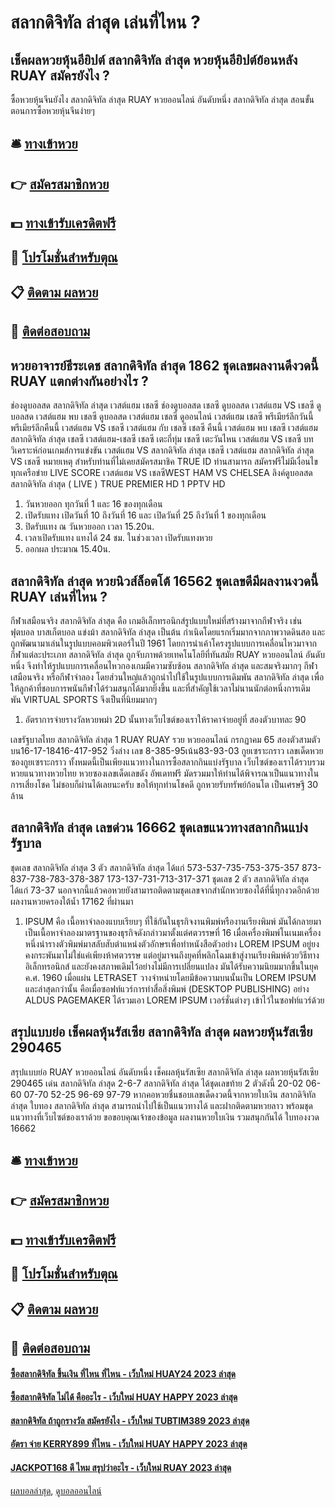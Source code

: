 # สลากดิจิทัล ล่าสุด เล่นที่ไหน ?
## เช็คผลหวยหุ้นอียิปต์ สลากดิจิทัล ล่าสุด หวยหุ้นอียิปต์ย้อนหลัง RUAY สมัครยังไง ?
ซื้อหวยหุ้นจีนยังไง สลากดิจิทัล ล่าสุด RUAY หวยออนไลน์ อันดับหนึ่ง สลากดิจิทัล ล่าสุด สอนขั้นตอนการซื้อหวยหุ้นจีนง่ายๆ

## 🛎 [ทางเข้าหวย](https://bit.ly/3BG5bNw)
## 👉 [สมัครสมาชิกหวย](https://bit.ly/3BG5bNw)
## 💵 [ทางเข้ารับเครดิตฟรี](https://bit.ly/3C3mvgS)
## 👑 [โปรโมชั่นสำหรับตุณ](https://bit.ly/3C3mvgS)
## 📋 [ติดตาม ผลหวย](https://bit.ly/3C3mvgS)
## 📱 [ติดต่อสอบถาม](https://bit.ly/3C3mvgS)

## หวยอาจารย์ธีระเดช สลากดิจิทัล ล่าสุด 1862 ชุดเลขผลงานดีงวดนี้ RUAY แตกต่างกันอย่างไร ?
ช่องดูบอลสด สลากดิจิทัล ล่าสุด เวสต์แฮม เชลซี ช่องดูบอลสด เชลซี ดูบอลสด เวสต์แฮม VS เชลซี ดูบอลสด เวสต์แฮม พบ เชลซี ดูบอลสด เวสต์แฮม เชลซี ดูออนไลน์ เวสต์แฮม เชลซี พรีเมียร์ลีกวันนี้ พรีเมียร์ลีกคืนนี้ เวสต์แฮม VS เชลซี เวสต์แฮม กับ เชลซี เชลซี คืนนี้ เวสต์แฮม พบ เชลซี เวสต์แฮม สลากดิจิทัล ล่าสุด เชลซี เวสต์แฮม-เชลซี เชลซี เตะกี่ทุ่ม เชลซี เตะวันไหน
เวสต์แฮม VS เชลซี
บทวิเคราะห์ก่อนเกมส์การแข่งขัน เวสต์แฮม VS สลากดิจิทัล ล่าสุด เชลซี
เวสต์แฮม สลากดิจิทัล ล่าสุด VS เชลซี
หมายเหตุ สำหรับท่านที่ไม่เคยสมัครสมาชิค TRUE ID ท่านสามารถ สมัครฟรีไม่มีเงื่อนไข ทุกเครือข่าย
LIVE SCORE เวสต์แฮม VS เชลซีWEST HAM VS CHELSEA
ลิงค์ดูบอลสด สลากดิจิทัล ล่าสุด ( LIVE )
TRUE PREMIER HD 1
 PPTV HD 
1. วันหวยออก ทุกวันที่ 1 และ 16 ของทุกเดือน
2. เปิดรับแทง เปิดวันที่ 10 ถึงวันที่ 16 และ เปิดวันที่ 25 ถึงวันที่ 1 ของทุกเดือน
3. ปิดรับแทง ณ วันหวยออก เวลา 15.20น.
4. เวลาเปิดรับแทง แทงได้ 24 ชม. ในช่วงเวลา เปิดรับแทงหวย
5. ออกผล ประมาณ 15.40น.

## สลากดิจิทัล ล่าสุด หวยนิวส์ล็อตโต้ 16562 ชุดเลขดีมีผลงานงวดนี้ RUAY เล่นที่ไหน ?
กีฬาเสมือนจริง สลากดิจิทัล ล่าสุด คือ เกมอิเล็กทรอนิกส์รูปแบบใหม่ที่สร้างมาจากกีฬาจริง เช่น ฟุตบอล บาสเก็ตบอล แข่งม้า สลากดิจิทัล ล่าสุด เป็นต้น กำเนิดโดยแรกเริ่มมากจากภาพวาดดินสอ และถูกพัฒนามาเล่นในรูปแบบคอมพิวเตอร์ในปี 1961 โดยการนำเค้าโครงรูปแบบการเคลื่อนไหวมาจากกีฬาแต่ละประเภท สลากดิจิทัล ล่าสุด ถูกจับภาพด้วยเทคโนโลยีที่ทันสมัย RUAY หวยออนไลน์ อันดับหนึ่ง จึงทำให้รูปแบบการเคลื่อนไหวกองเกมมีความซับซ้อน สลากดิจิทัล ล่าสุด และสมจริงมากๆ กีฬาเสมือนจริง หรือกีฬาจำลอง โดยส่วนใหญ่แล้วถูกนำไปใช้ในรูปแบบการเดิมพัน สลากดิจิทัล ล่าสุด เพื่อให้ลูกค้าที่ชอบการพนันกีฬาได้ร่วมสนุกได้มากยิ่งขึ้น และที่สำคัญใช้เวลาไม่นานนักต่อหนึ่งการเดิมพัน VIRTUAL SPORTS จึงเป็นที่นิยมมากๆ
1. อัตราการจ่ายรางวัลหวยพม่า 2D นั้นทางเว็บไซต์ของเราให้ราคาจ่ายอยู่ที่ สองตัวบาทละ 90

เลขรัฐบาลไทย สลากดิจิทัล ล่าสุด 1 RUAY RUAY รวย หวยออนไลน์ กรกฏาคม 65
สองตัวสามตัวบน16-17-18416-417-952
วิ่งล่าง เลข 8-385-95เน้น83-93-03
กูยเซราะกราว
เลขเด็ดหวยซองกูยเซราะกราว ทั้งหมดนี้เป็นเพียงแนวทางในการซื้อสลากกินแบ่งรัฐบาล เว็บไซต์ของเราได้รวบรวมหวยแนวทางหวยไทย หวยซองเลขเด็ดเลขดัง อัพเดทฟรี มัดรวมมาให้ท่านได้พิจารณาเป็นแนวทางในการเสี่ยงโชค ไม่ชอบก็ผ่านได้เลยนะครับ ขอให้ทุกท่านโชคดี ถูกหวยรับทรัพย์ก้อนโต เป็นเศรษฐี 30 ล้าน

## สลากดิจิทัล ล่าสุด เลขด่วน 16662 ชุดเลขแนวทางสลากกินแบ่งรัฐบาล
ชุดเลข สลากดิจิทัล ล่าสุด 3 ตัว สลากดิจิทัล ล่าสุด ได้แก่
573-537-735-753-375-357
873-837-738-783-378-387
173-137-731-713-317-371
ชุดเลข 2 ตัว สลากดิจิทัล ล่าสุด ได้แก่
73-37
นอกจากนี้แล้วคอหวยยังสามารถติดตามชุดเลขจากสำนักหวยซองได้ที่นี่ทุกงวดอีกด้วย
ผลงานหวยครองใต้น้ำ 17162 ที่ผ่านมา
1. IPSUM คือ เนื้อหาจำลองแบบเรียบๆ ที่ใช้กันในธุรกิจงานพิมพ์หรืองานเรียงพิมพ์ มันได้กลายมาเป็นเนื้อหาจำลองมาตรฐานของธุรกิจดังกล่าวมาตั้งแต่ศตวรรษที่ 16 เมื่อเครื่องพิมพ์โนเนมเครื่องหนึ่งนำรางตัวพิมพ์มาสลับสับตำแหน่งตัวอักษรเพื่อทำหนังสือตัวอย่าง LOREM IPSUM อยู่ยงคงกระพันมาไม่ใช่แค่เพียงห้าศตวรรษ แต่อยู่มาจนถึงยุคที่พลิกโฉมเข้าสู่งานเรียงพิมพ์ด้วยวิธีทางอิเล็กทรอนิกส์ และยังคงสภาพเดิมไว้อย่างไม่มีการเปลี่ยนแปลง มันได้รับความนิยมมากขึ้นในยุค ค.ศ. 1960 เมื่อแผ่น LETRASET วางจำหน่ายโดยมีข้อความบนนั้นเป็น LOREM IPSUM และล่าสุดกว่านั้น คือเมื่อซอฟท์แวร์การทำสื่อสิ่งพิมพ์ (DESKTOP PUBLISHING) อย่าง ALDUS PAGEMAKER ได้รวมเอา LOREM IPSUM เวอร์ชั่นต่างๆ เข้าไว้ในซอฟท์แวร์ด้วย

## สรุปแบบย่อ เช็คผลหุ้นรัสเซีย สลากดิจิทัล ล่าสุด ผลหวยหุ้นรัสเซีย 290465
สรุปแบบย่อ RUAY หวยออนไลน์ อันดับหนึ่ง เช็คผลหุ้นรัสเซีย สลากดิจิทัล ล่าสุด ผลหวยหุ้นรัสเซีย 290465 เด่น สลากดิจิทัล ล่าสุด 2-6-7 สลากดิจิทัล ล่าสุด ได้ชุดเลขท้าย 2 ตัวดังนี้
20-02
06-60
07-70
52-25
96-69
97-79
หากคอหวยชื่นชอบเลขเด็ดงวดนี้จากหวยใบเงิน สลากดิจิทัล ล่าสุด ใบทอง สลากดิจิทัล ล่าสุด สามารถนำไปใช้เป็นแนวทางได้ และฝากติดตามหวยลาว พร้อมชุดแนวทางที่เว็บไซต์ของเราด้วย
ขอขอบคุณเจ้าของข้อมูล
ผลงานหวยใบเงิน รวมสนุกกันได้ ใบทองงวด 16662


## 🛎 [ทางเข้าหวย](https://bit.ly/3BG5bNw)
## 👉 [สมัครสมาชิกหวย](https://bit.ly/3BG5bNw)
## 💵 [ทางเข้ารับเครดิตฟรี](https://bit.ly/3C3mvgS)
## 👑 [โปรโมชั่นสำหรับตุณ](https://bit.ly/3C3mvgS)
## 📋 [ติดตาม ผลหวย](https://bit.ly/3C3mvgS)
## 📱 [ติดต่อสอบถาม](https://bit.ly/3C3mvgS)

#### [ซื้อสลากดิจิทัล ขึ้นเงิน ที่ไหน ที่ไหน - เว็บใหม่ HUAY24 2023 ล่าสุด](https://atom.io/themes/ซื้อสลากดิจิทัล%20ขึ้นเงิน%20ที่ไหน%20ที่ไหน%20-%20เว็บใหม่%20huay24%202023%20ล่าสุด)
#### [ซื้อสลากดิจิทัล ไม่ได้ คืออะไร - เว็บใหม่ HUAY HAPPY 2023 ล่าสุด](https://atom.io/themes/ซื้อสลากดิจิทัล%20ไม่ได้%20คืออะไร%20-%20เว็บใหม่%20huay%20happy%202023%20ล่าสุด)
#### [สลากดิจิทัล ถ้าถูกรางวัล สมัครยังไง - เว็บใหม่ TUBTIM389 2023 ล่าสุด](https://atom.io/themes/สลากดิจิทัล%20ถ้าถูกรางวัล%20สมัครยังไง%20-%20เว็บใหม่%20tubtim389%202023%20ล่าสุด)
#### [อัตรา จ่าย KERRY899 ที่ไหน - เว็บใหม่ HUAY HAPPY 2023 ล่าสุด](https://atom.io/themes/อัตรา%20จ่าย%20kerry899%20ที่ไหน%20-%20เว็บใหม่%20huay%20happy%202023%20ล่าสุด)
#### [JACKPOT168 ดี ไหม สรุปว่าอะไร - เว็บใหม่ RUAY 2023 ล่าสุด](https://atom.io/themes/jackpot168%20ดี%20ไหม%20สรุปว่าอะไร%20-%20เว็บใหม่%20ruay%202023%20ล่าสุด)

[ผลบอลล่าสุด](https://siamsport.tv "ผลบอลล่าสุด"), [ดูบอลออนไลน์](https://siamsport.tv/ดูบอลสด "ดูบอลออนไลน์")